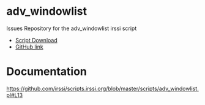 # adv_windowlist
Issues Repository for the adv_windowlist irssi script

- [Script Download](https://scripts.irssi.org/scripts/adv_windowlist.pl)
- [GitHub link](https://github.com/irssi/scripts/blob/master/scripts/adv_windowlist.pl)

# Documentation

https://github.com/irssi/scripts.irssi.org/blob/master/scripts/adv_windowlist.pl#L13
